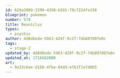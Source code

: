 ```yaml
---
id: 629a3089-1590-4358-b1b5-79c7224fe238
blueprint: pokemon
number: 579
title: Reuniclus
types:
  - psychic
author: 4d8d6ede-5963-429f-9c2f-74b897007e0c
tags:
  - stage-2
updated_by: 4d8d6ede-5963-429f-9c2f-74b897007e0c
updated_at: 1716582800
art:
  - 9a33c6ae-d168-4fba-84dd-e761f1efd865
---
```

